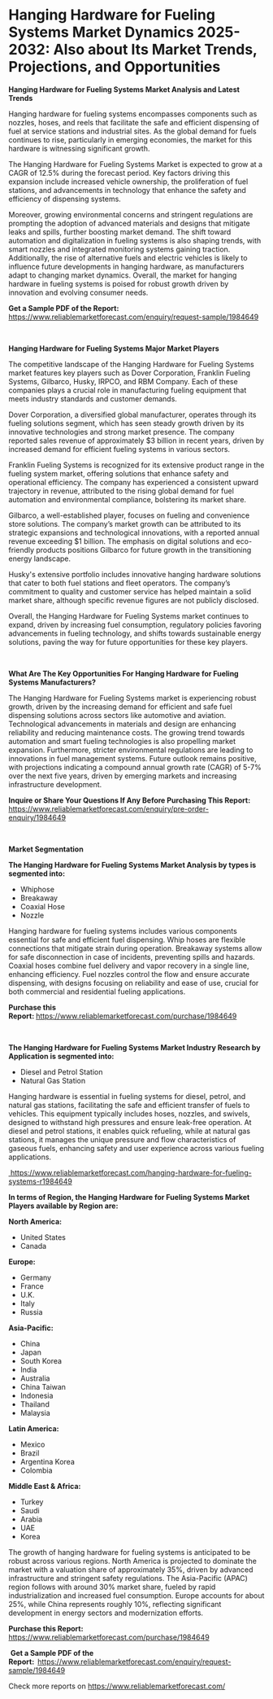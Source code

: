 <p><h1>Hanging Hardware for Fueling Systems Market Dynamics 2025-2032: Also about Its Market Trends, Projections, and Opportunities</h1></p><p><strong>Hanging Hardware for Fueling Systems Market Analysis and Latest Trends</strong></p>
<p><p>Hanging hardware for fueling systems encompasses components such as nozzles, hoses, and reels that facilitate the safe and efficient dispensing of fuel at service stations and industrial sites. As the global demand for fuels continues to rise, particularly in emerging economies, the market for this hardware is witnessing significant growth. </p><p>The Hanging Hardware for Fueling Systems Market is expected to grow at a CAGR of 12.5% during the forecast period. Key factors driving this expansion include increased vehicle ownership, the proliferation of fuel stations, and advancements in technology that enhance the safety and efficiency of dispensing systems. </p><p>Moreover, growing environmental concerns and stringent regulations are prompting the adoption of advanced materials and designs that mitigate leaks and spills, further boosting market demand. The shift toward automation and digitalization in fueling systems is also shaping trends, with smart nozzles and integrated monitoring systems gaining traction. Additionally, the rise of alternative fuels and electric vehicles is likely to influence future developments in hanging hardware, as manufacturers adapt to changing market dynamics. Overall, the market for hanging hardware in fueling systems is poised for robust growth driven by innovation and evolving consumer needs.</p></p>
<p><strong>Get a Sample PDF of the Report:&nbsp;</strong> <a href="https://www.reliablemarketforecast.com/enquiry/request-sample/1984649?utm_campaign=2288&utm_medium=2&utm_source=Github&utm_content=ia&utm_term=02032025&utm_id=hanging-hardware-for-fueling-systems">https://www.reliablemarketforecast.com/enquiry/request-sample/1984649</a></p>
<p>&nbsp;</p>
<p><strong>Hanging Hardware for Fueling Systems Major Market Players</strong></p>
<p><p>The competitive landscape of the Hanging Hardware for Fueling Systems market features key players such as Dover Corporation, Franklin Fueling Systems, Gilbarco, Husky, IRPCO, and RBM Company. Each of these companies plays a crucial role in manufacturing fueling equipment that meets industry standards and customer demands.</p><p>Dover Corporation, a diversified global manufacturer, operates through its fueling solutions segment, which has seen steady growth driven by its innovative technologies and strong market presence. The company reported sales revenue of approximately $3 billion in recent years, driven by increased demand for efficient fueling systems in various sectors.</p><p>Franklin Fueling Systems is recognized for its extensive product range in the fueling system market, offering solutions that enhance safety and operational efficiency. The company has experienced a consistent upward trajectory in revenue, attributed to the rising global demand for fuel automation and environmental compliance, bolstering its market share.</p><p>Gilbarco, a well-established player, focuses on fueling and convenience store solutions. The company’s market growth can be attributed to its strategic expansions and technological innovations, with a reported annual revenue exceeding $1 billion. The emphasis on digital solutions and eco-friendly products positions Gilbarco for future growth in the transitioning energy landscape.</p><p>Husky's extensive portfolio includes innovative hanging hardware solutions that cater to both fuel stations and fleet operators. The company’s commitment to quality and customer service has helped maintain a solid market share, although specific revenue figures are not publicly disclosed.</p><p>Overall, the Hanging Hardware for Fueling Systems market continues to expand, driven by increasing fuel consumption, regulatory policies favoring advancements in fueling technology, and shifts towards sustainable energy solutions, paving the way for future opportunities for these key players.</p></p>
<p>&nbsp;</p>
<p><strong>What Are The Key Opportunities For Hanging Hardware for Fueling Systems Manufacturers?</strong></p>
<p><p>The Hanging Hardware for Fueling Systems market is experiencing robust growth, driven by the increasing demand for efficient and safe fuel dispensing solutions across sectors like automotive and aviation. Technological advancements in materials and design are enhancing reliability and reducing maintenance costs. The growing trend towards automation and smart fueling technologies is also propelling market expansion. Furthermore, stricter environmental regulations are leading to innovations in fuel management systems. Future outlook remains positive, with projections indicating a compound annual growth rate (CAGR) of 5-7% over the next five years, driven by emerging markets and increasing infrastructure development.</p></p>
<p><strong>Inquire or Share Your Questions If Any Before Purchasing This Report:</strong> <a href="https://www.reliablemarketforecast.com/enquiry/pre-order-enquiry/1984649?utm_campaign=2288&utm_medium=2&utm_source=Github&utm_content=ia&utm_term=02032025&utm_id=hanging-hardware-for-fueling-systems">https://www.reliablemarketforecast.com/enquiry/pre-order-enquiry/1984649</a></p>
<p>&nbsp;</p>
<p><strong>Market Segmentation</strong></p>
<p><strong>The Hanging Hardware for Fueling Systems Market Analysis by types is segmented into:</strong></p>
<p><ul><li>Whiphose</li><li>Breakaway</li><li>Coaxial Hose</li><li>Nozzle</li></ul></p>
<p><p>Hanging hardware for fueling systems includes various components essential for safe and efficient fuel dispensing. Whip hoses are flexible connections that mitigate strain during operation. Breakaway systems allow for safe disconnection in case of incidents, preventing spills and hazards. Coaxial hoses combine fuel delivery and vapor recovery in a single line, enhancing efficiency. Fuel nozzles control the flow and ensure accurate dispensing, with designs focusing on reliability and ease of use, crucial for both commercial and residential fueling applications.</p></p>
<p><strong>Purchase this Report:&nbsp;</strong><a href="https://www.reliablemarketforecast.com/purchase/1984649?utm_campaign=2288&utm_medium=2&utm_source=Github&utm_content=ia&utm_term=02032025&utm_id=hanging-hardware-for-fueling-systems">https://www.reliablemarketforecast.com/purchase/1984649</a></p>
<p>&nbsp;</p>
<p><strong>The Hanging Hardware for Fueling Systems Market Industry Research by Application is segmented into:</strong></p>
<p><ul><li>Diesel and Petrol Station</li><li>Natural Gas Station</li></ul></p>
<p><p>Hanging hardware is essential in fueling systems for diesel, petrol, and natural gas stations, facilitating the safe and efficient transfer of fuels to vehicles. This equipment typically includes hoses, nozzles, and swivels, designed to withstand high pressures and ensure leak-free operation. At diesel and petrol stations, it enables quick refueling, while at natural gas stations, it manages the unique pressure and flow characteristics of gaseous fuels, enhancing safety and user experience across various fueling applications.</p></p>
<p><a href="https://www.reliablemarketforecast.com/hanging-hardware-for-fueling-systems-r1984649?utm_campaign=2288&utm_medium=2&utm_source=Github&utm_content=ia&utm_term=02032025&utm_id=hanging-hardware-for-fueling-systems">&nbsp;https://www.reliablemarketforecast.com/hanging-hardware-for-fueling-systems-r1984649</a></p>
<p><strong>In terms of Region, the Hanging Hardware for Fueling Systems Market Players available by Region are:</strong></p>
<p>
    <p> <strong> North America: </strong>
        <ul>
            <li>United States</li>
            <li>Canada</li>
        </ul>
        </p> 
    <p> <strong> Europe: </strong>
        <ul>
            <li>Germany</li>
            <li>France</li>
            <li>U.K.</li>
            <li>Italy</li>
            <li>Russia</li>
        </ul>
        </p> 
    <p> <strong> Asia-Pacific: </strong>
        <ul>
            <li>China</li>
            <li>Japan</li>
            <li>South Korea</li>
            <li>India</li>
            <li>Australia</li>
            <li>China Taiwan</li>
            <li>Indonesia</li>
            <li>Thailand</li>
            <li>Malaysia</li>
        </ul>
        </p> 
    <p> <strong> Latin America: </strong>
        <ul>
            <li>Mexico</li>
            <li>Brazil</li>
            <li>Argentina Korea</li>
            <li>Colombia</li>
        </ul>
        </p> 
    <p> <strong> Middle East & Africa: </strong>
        <ul>
            <li>Turkey</li>
            <li>Saudi</li>
            <li>Arabia</li>
            <li>UAE</li>
            <li>Korea</li>
        </ul>
    </p>
    </p>
<p><p>The growth of hanging hardware for fueling systems is anticipated to be robust across various regions. North America is projected to dominate the market with a valuation share of approximately 35%, driven by advanced infrastructure and stringent safety regulations. The Asia-Pacific (APAC) region follows with around 30% market share, fueled by rapid industrialization and increased fuel consumption. Europe accounts for about 25%, while China represents roughly 10%, reflecting significant development in energy sectors and modernization efforts.</p></p>
<p><strong>Purchase this Report: </strong><a href="https://www.reliablemarketforecast.com/purchase/1984649?utm_campaign=2288&utm_medium=2&utm_source=Github&utm_content=ia&utm_term=02032025&utm_id=hanging-hardware-for-fueling-systems">https://www.reliablemarketforecast.com/purchase/1984649</a></p>
<p>&nbsp;<strong>Get a Sample PDF of the Report:&nbsp;&nbsp;</strong><a href="https://www.reliablemarketforecast.com/enquiry/request-sample/1984649?utm_campaign=2288&utm_medium=2&utm_source=Github&utm_content=ia&utm_term=02032025&utm_id=hanging-hardware-for-fueling-systems">https://www.reliablemarketforecast.com/enquiry/request-sample/1984649</a></p>
<p><strong></strong></p>
<p>Check more reports on <a href="https://www.reliablemarketforecast.com/?utm_campaign=2288&utm_medium=2&utm_source=Github&utm_content=ia&utm_term=02032025&utm_id=hanging-hardware-for-fueling-systems">https://www.reliablemarketforecast.com/</a></p>